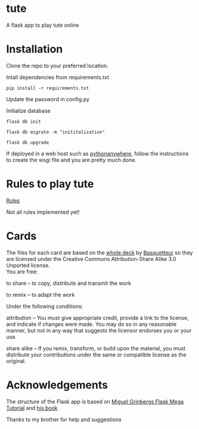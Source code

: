 # tute
A flask app to play tute online

# Installation
Clone the repo to your preferred location.

Intall dependencies from requirements.txt

`pip install -r requirements.txt`

Update the password in config.py

Initialize database

`flask db init`

`flask db migrate -m "inititalization"`

`flask db upgrade`

If deployed in a web host such as [pythonanywhere](https://eu.pythonanywhere.com/), follow the instructions to create the wsgi file and you are pretty much done.

# Rules to play tute
[Rules](https://en.wikipedia.org/wiki/Tute)

Not all rules implemented yet!

# Cards
The files  for each card are based on the [whole deck](https://commons.wikimedia.org/wiki/File:Baraja_espa%C3%B1ola_completa.png) by [Basquetteur](https://commons.wikimedia.org/wiki/User:Basquetteur) so they are licensed under the Creative Commons Attribution-Share Alike 3.0 Unported license.	
You are free:

to share – to copy, distribute and transmit the work

to remix – to adapt the work

Under the following conditions:

attribution – You must give appropriate credit, provide a link to the license, and indicate if changes were made. You may do so in any reasonable manner, but not in any way that suggests the licensor endorses you or your use.

share alike – If you remix, transform, or build upon the material, you must distribute your contributions under the same or compatible license as the original.

# Acknowledgements
The structure of the Flask app is based on [Miguel Grinbergs Flask Mega Tutorial](https://blog.miguelgrinberg.com/post/the-flask-mega-tutorial-part-i-hello-world) and [his book](https://www.oreilly.com/library/view/flask-web-development/9781491991725/)

Thanks to my brother for help and suggestions
